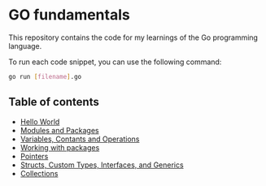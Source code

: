 # GO fundamentals

This repository contains the code for my learnings of the Go programming language.

To run each code snippet, you can use the following command:

```bash
go run [filename].go
```

## Table of contents

- [Hello World](app.go)
- [Modules and Packages](./01-essentials/README.md)
- [Variables, Contants and Operations](./investment-calculator/investment_calculator.go)
- [Working with packages](./02-packages/README.md)
- [Pointers](./03-pointers/README.md)
- [Structs, Custom Types, Interfaces, and Generics](./04-structs/README.md)
- [Collections](./05-collections/README.md)

